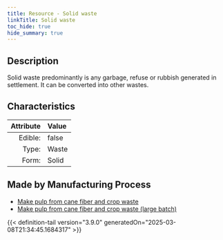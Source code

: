```yaml
---
title: Resource - Solid waste
linkTitle: Solid waste
toc_hide: true
hide_summary: true
---
```

<!-- This is generated by the MarsSim HelpGenertor, do not edit. -->

## Description
Solid waste predominantly is any garbage, refuse or rubbish generated in settlement. It can be converted into other wastes.

## Characteristics

| Attribute      | Value |
|--------:|:------|
|Edible:|false|
|Type:|Waste|
|Form:|Solid|
 
## Made by Manufacturing Process

- [Make pulp from cane fiber and crop waste](/docs/definitions/process/make-pulp-from-cane-fiber-and-crop-waste)
- [Make pulp from cane fiber and crop waste (large batch)](/docs/definitions/process/make-pulp-from-cane-fiber-and-crop-waste--large-batch-)



    


{{< definition-tail version="3.9.0" generatedOn="2025-03-08T21:34:45.1684317" >}}


